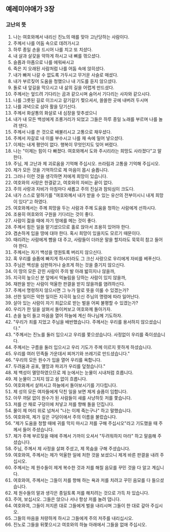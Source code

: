 ## 예레미야애가 3장

### 고난의 뜻
1. 나는 여호와께서 내리신 진노의 매를 맞아 고난당하는 사람이다.
2. 주께서 나를 어둠 속으로 데려가시고
3. 하루 종일 손을 드시어 나를 치고 또 치셨다.
4. 내 살과 살갗을 약하게 하시고 내 뼈를 꺾으셨다.
5. 슬픔과 아픔으로 나를 에워싸시고
6. 죽은 지 오래된 사람처럼 나를 어둠 속에 앉히셨다.
7. 내가 빠져 나갈 수 없도록 가두시고 무거운 사슬로 매셨다.
8. 내가 부르짖어 도움을 청했으나 내 기도를 듣지 않으셨다.
9. 돌로 내 앞길을 막으시고 내 삶의 길을 어렵게 만드셨다.
10. 주께서는 엎드려 기다리는 곰과 같으시며 숨어서 기다리는 사자와 같으시다.
11. 나를 그릇된 길로 이끄시고 갈기갈기 찢으셔서, 쓸쓸한 곳에 내버려 두시며
12. 나를 과녁으로 삼아 활을 당기신다.
13. 주께서 화살통의 화살로 내 심장을 맞추셨으니
14. 내가 내 모든 백성에게 조롱거리가 되었고 그들은 하루 종일 노래를 부르며 나를 놀려 댄다.
15. 주께서 나를 쓴 것으로 배불리시고 고통으로 채우셨다.
16. 주께서 자갈로 내 이를 부수시고 나를 재 속에 밀어 넣으셨다.
17. 이제는 내게 평안이 없다. 행복이 무엇인지도 잊어 버렸다.
18. 나는 "이제는 힘이 다 빠졌다. 여호와께서 도와 주시리라는 희망도 사라졌다"고 말한다.
19. 주님, 제 고난과 제 괴로움을 기억해 주십시오. 쓰라림과 고통을 기억해 주십시오.
20. 제가 모든 것을 기억하므로 제 마음이 몹시 슬픕니다.
21. 그러나 이런 것을 생각하면 저에게 희망이 있습니다.
22. 여호와의 사랑은 한결같고, 여호와의 자비는 끝이 없다.
23. 주의 사랑과 자비가 아침마다 새롭고 주의 진실과 참되심이 크도다.
24. 내가 스스로 말하기를 "여호와께서 내가 받을 수 있는 유산의 전부이시니 내게 희망이 있다"고 하였다.
25. 여호와께서는 주께 희망을 두는 사람과 주께 도움을 청하는 사람에게 선하시다.
26. 조용히 여호와의 구원을 기다리는 것이 좋다.
27. 사람이 젊을 때에 자기 멍에를 메는 것이 좋다.
28. 주께서 힘든 일을 맡기셨으므로 홀로 앉아서 조용히 있어야 한다.
29. 겸손하게 입을 땅에 대야 한다. 혹시 희망이 있을지도 모르기 때문이다.
30. 때리려는 사람에게 뺨을 대 주고, 사람들이 더러운 말을 할지라도 묵묵히 참고 들어야 한다.
31. 주께서는 자기 백성을 영원토록 버리지 않으신다.
32. 혹 우리를 슬픔에 빠지게 하시더라도 그 크신 사랑으로 우리에게 자비를 베푸신다.
33. 주님은 백성을 심판하거나 슬프게 하는 것을 즐기지 않으신다.
34. 이 땅의 모든 갇힌 사람이 주의 발 아래 밟히지나 않을까,
35. 지극히 높으신 분 앞에서 억눌림을 당하는 사람이 있지 않을까,
36. 재판을 받는 사람이 억울한 판결을 받지 않을까를 염려하신다.
37. 주께서 명령하지 않으시면 그 누가 말로 뜻을 이룰 수 있겠는가?
38. 선한 일이든 악한 일이든 지극히 높으신 주님의 명령에 따라 일어난다.
39. 살아 있는 사람이 자기 죄값으로 받는 벌을 어찌 불평할 수 있겠는가?
40. 우리가 한 일을 살펴서 돌이켜보고 여호와께 돌아가자.
41. 손을 높이 들고 마음을 열어 하늘에 계신 하나님께 기도하자.
42. "우리가 죄를 지었고 주님을 배반했습니다. 주께서는 우리를 용서하지 않으셨습니다."
43. "주께서는 진노를 둘러 입으시고 우리를 쫓으셨습니다. 사정없이 우리를 죽이셨습니다.
44. 주께서는 구름을 둘러 입으시고 우리 기도가 주께 이르지 못하게 하셨습니다.
45. 우리를 여러 민족들 가운데서 찌꺼기와 쓰레기로 만드셨습니다."
46. "우리의 모든 원수가 입을 열어 우리를 욕합니다.
47. 두려움과 공포, 멸망과 파괴가 우리를 덮쳤습니다."
48. 제 백성이 멸망하였으므로 제 눈에서는 눈물이 시내처럼 흐릅니다.
49. 제 눈물이 그치지 않고 쉼 없이 흐릅니다.
50. 여호와께서 살피시고 하늘에서 돌아보시기를 기다립니다.
51. 제 성의 모든 여자들에게 닥친 일을 보면 제게 슬픔이 임합니다.
52. 아무 까닭 없이 원수가 된 사람들이 새를 사냥하듯 저를 쫓습니다.
53. 저를 산 채로 구덩이에 처넣고 저를 향해 돌을 던집니다.
54. 물이 제 머리 위로 넘쳐서 "나는 이제 죽는구나" 하고 말했습니다.
55. 여호와여, 제가 깊은 구덩이에서 주의 이름을 불렀습니다.
56. "제가 도움을 청할 때에 귀를 막지 마시고 저를 구해 주십시오"라고 기도했을 때 주께서 들어 주셨습니다.
57. 제가 주께 부르짖을 때에 주께서 가까이 오셔서 "두려워하지 마라" 하고 말씀해 주셨습니다.
58. 주님, 주께서 제 사정을 살펴 주셨고, 제 목숨을 구해 주셨습니다.
59. 여호와여, 주께서는 제가 억울한 일에 처한 것을 보셨으니 제게 바른 판결을 내려 주십시오.
60. 주께서는 제 원수들이 제게 복수한 것과 저를 해칠 음모를 꾸민 것을 다 알고 계십니다.
61. 여호와여, 주께서는 그들이 저를 향해 하는 욕과 저를 치려고 꾸민 음모를 다 들으셨습니다.
62. 제 원수들의 말과 생각은 종일토록 저를 해치려는 것으로 가득 차 있습니다.
63. 주여, 보십시오. 그들은 앉으나 서나 항상 저를 놀려 댑니다.
64. 여호와여, 그들이 저지른 대로 그들에게 벌을 내리시며 그들이 한 대로 갚아 주십시오.
65. 그들의 마음을 처량하게 하시고 그들에게 주의 저주를 내리십시오.
66. 진노로 그들을 뒤쫓으시고 여호와의 하늘 아래에서 그들을 없애 주십시오.